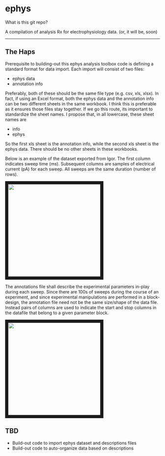 # ephys

What is this git repo?

A compilation of analysis Rx for electrophysiology data. (or, it will be, soon)

----

## The Haps

Prerequisite to building-out this ephys analysis toolbox code is defining a standard format for data import. Each import will consist of two files:

* ephys data
* annotation info

Preferably, both of these should be the same file type (e.g. csv, xls, xlsx). In fact, if using an Excel format, both the ephys data and the annotation info can be two different sheets in the same workbook. I think this is preferable as it ensures those files stay together. If we go this route, its important to standardize the sheet names. I propose that, in all lowercase, these sheet names are

* info
* ephys

So the first xls sheet is the annotation info, while the second xls sheet is the ephys data. There should be no other sheets in these workbooks.


Below is an example of the dataset exported from Igor. The first column indicates sweep time (ms). Subsequent columns are samples of electrical current (pA) for each sweep. All sweeps are the same duration (number of rows).

<a href="http://bradleymonk.com/git/readmedia/ephys/data.png" target="_blank">
<img src="http://bradleymonk.com/git/readmedia/ephys/data.png" width="300" border="10" />
</a>


The annotations file shall describe the experimental parameters in-play during each sweep. Since there are 100s of sweeps during the course of an experiment, and since experimental manipulations are performed in a block-design, the annotation file need not be the same size/shape of the data file. Instead pairs of columns are used to indicate the start and stop columns in the datafile that belong to a given parameter block. 


<a href="http://bradleymonk.com/git/readmedia/ephys/anno.png" target="_blank">
<img src="http://bradleymonk.com/git/readmedia/ephys/anno.png" width="300" border="10" />
</a>




## TBD
* Build-out code to import ephys dataset and descriptions files
* Build-out code to auto-organize data based on descriptions
